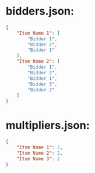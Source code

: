 # bidders.json:

```json
{
	"Item Name 1": [
		"Bidder 1",
		"Bidder 2",
		"Bidder 1"
	],
	"Item Name 2": [
		"Bidder 1",
		"Bidder 2",
		"Bidder 1",
		"Bidder 3",
		"Bidder 2"
	]
}
```

# multipliers.json:

```json
{
	"Item Name 1": 2,
	"Item Name 2": 2,
	"Item Name 3": 2
}
```
